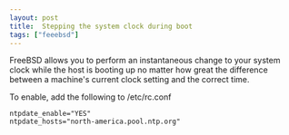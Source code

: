 ```yaml
---
layout: post
title:  Stepping the system clock during boot
tags: ["feeebsd"]
---
```

FreeBSD allows you to perform an instantaneous change to your system clock while
the host is booting up no matter how great the difference between a machine's
current clock setting and the correct time.

To enable, add the following to /etc/rc.conf

	ntpdate_enable="YES"
	ntpdate_hosts="north-america.pool.ntp.org"


